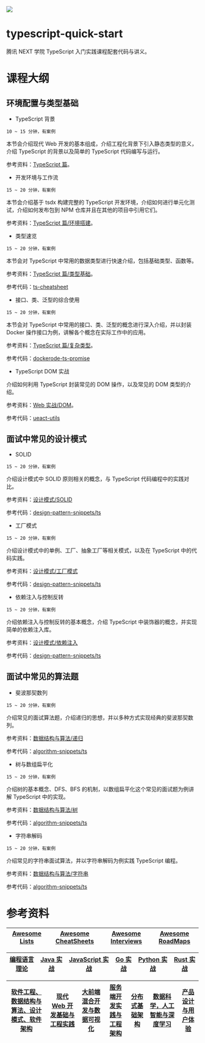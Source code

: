 ![](https://i.postimg.cc/nVG2Zd1z/image.png)

# typescript-quick-start

腾讯 NEXT 学院 TypeScript 入门实践课程配套代码与讲义。

# 课程大纲

## 环境配置与类型基础

- TypeScript 背景

`10 ~ 15 分钟，有案例`

本节会介绍现代 Web 开发的基本组成，介绍工程化背景下引入静态类型的意义，介绍 TypeScript 的背景以及简单的 TypeScript 代码编写与运行。

参考资料：[TypeScript 篇](https://ngte-pl.gitbook.io/i/?q=TypeScript)。

- 开发环境与工作流

`15 ~ 20 分钟，有案例`

本节会介绍基于 tsdx 构建完整的 TypeScript 开发环境，介绍如何进行单元化测试，介绍如何发布包到 NPM 仓库并且在其他的项目中引用它们。

参考资料：[TypeScript 篇/环境搭建](https://ngte-pl.gitbook.io/i/?q=TypeScript)。

- 类型速览

`15 ~ 20 分钟，有案例`

本节会对 TypeScript 中常用的数据类型进行快速介绍，包括基础类型、函数等。

参考资料：[TypeScript 篇/类型基础](https://ngte-pl.gitbook.io/i/?q=TypeScript)。

参考代码：[ts-cheatsheet](./ts-cheatsheet)

- 接口、类、泛型的综合使用

`15 ~ 20 分钟，有案例`

本节会对 TypeScript 中常用的接口、类、泛型的概念进行深入介绍，并以封装 Docker 操作接口为例，讲解各个概念在实际工作中的应用。

参考资料：[TypeScript 篇/复杂类型](https://ngte-pl.gitbook.io/i/?q=TypeScript)。

参考代码：[dockerode-ts-promise](https://parg.co/Nge)

- TypeScript DOM 实战

介绍如何利用 TypeScript 封装常见的 DOM 操作，以及常见的 DOM 类型的介绍。

参考资料：[Web 实战/DOM](https://ngte-web.gitbook.io/i/?q=DOM)。

参考代码：[ueact-utils](https://github.com/wx-chevalier/Ueact/tree/master/framework/packages/ueact-utils)

## 面试中常见的设计模式

- SOLID

`15 ~ 20 分钟，有案例`

介绍设计模式中 SOLID 原则相关的概念，与 TypeScript 代码编程中的实践对比。

参考资料：[设计模式/SOLID](https://ngte-se.gitbook.io/i/?q=SOLID)

参考代码：[design-pattern-snippets/ts](https://github.com/wx-chevalier/design-pattern-snippets/tree/master/ts)

- 工厂模式

`15 ~ 20 分钟，有案例`

介绍设计模式中的单例、工厂、抽象工厂等相关模式，以及在 TypeScript 中的代码实践。

参考资料：[设计模式/工厂模式](https://ngte-se.gitbook.io/i/?q=工厂)

参考代码：[design-pattern-snippets/ts](https://github.com/wx-chevalier/design-pattern-snippets/tree/master/ts)

- 依赖注入与控制反转

`15 ~ 20 分钟，有案例`

介绍依赖注入与控制反转的基本概念，介绍 TypeScript 中装饰器的概念，并实现简单的依赖注入库。

参考资料：[设计模式/依赖注入](https://ngte-se.gitbook.io/i/?q=依赖注入)

参考代码：[design-pattern-snippets/ts](https://github.com/wx-chevalier/design-pattern-snippets/tree/master/ts)

## 面试中常见的算法题

- 斐波那契数列

`15 ~ 20 分钟，有案例`

介绍常见的面试算法题，介绍递归的思想，并以多种方式实现经典的斐波那契数列。

参考资料：[数据结构与算法/递归](https://ngte-se.gitbook.io/i/?q=斐波那契数列)

参考代码：[algorithm-snippets/ts](https://github.com/wx-chevalier/algorithm-snippets/tree/master/ts)

- 树与数组扁平化

`15 ~ 20 分钟，有案例`

介绍树的基本概念、DFS、BFS 的机制，以数组扁平化这个常见的面试题为例讲解 TypeScript 中的实现。

参考资料：[数据结构与算法/树](https://ngte-se.gitbook.io/i/?q=树)

参考代码：[algorithm-snippets/ts](https://github.com/wx-chevalier/algorithm-snippets/tree/master/ts)

- 字符串解码

`15 ~ 20 分钟，有案例`

介绍常见的字符串面试算法，并以字符串解码为例实践 TypeScript 编程。

参考资料：[数据结构与算法/字符串](https://ngte-se.gitbook.io/i/?q=字符串)

参考代码：[algorithm-snippets/ts](https://github.com/wx-chevalier/algorithm-snippets/tree/master/ts)

# 参考资料

| [Awesome Lists](https://ngte-al.gitbook.io/i/) | [Awesome CheatSheets](https://ngte-ac.gitbook.io/i/) | [Awesome Interviews](https://github.com/wx-chevalier/Developer-Zero-To-Mastery/tree/master/Interview) | [Awesome RoadMaps](https://github.com/wx-chevalier/Developer-Zero-To-Mastery/tree/master/RoadMap) |
| ---------------------------------------------- | ---------------------------------------------------- | ----------------------------------------------------------------------------------------------------- | ------------------------------------------------------------------------------------------------- |


| [编程语言理论](https://ngte-pl.gitbook.io/i/) | [Java 实战](https://ngte-pl.gitbook.io/i/go/go) | [JavaScript 实战](https://ngte-pl.gitbook.io/i/javascript/javascript) | [Go 实战](https://ngte-pl.gitbook.io/i/go/go) | [Python 实战](https://ngte-pl.gitbook.io/i/python/python) | [Rust 实战](https://ngte-pl.gitbook.io/i/rust/rust) |
| --------------------------------------------- | ----------------------------------------------- | --------------------------------------------------------------------- | --------------------------------------------- | --------------------------------------------------------- | --------------------------------------------------- |


| [软件工程、数据结构与算法、设计模式、软件架构](https://ngte-se.gitbook.io/i/) | [现代 Web 开发基础与工程实践](https://ngte-web.gitbook.io/i/) | [大前端混合开发与数据可视化](https://ngte-fe.gitbook.io/i/) | [服务端开发实践与工程架构](https://ngte-be.gitbook.io/i/) | [分布式基础架构](https://ngte-infras.gitbook.io/i/) | [数据科学，人工智能与深度学习](https://ngte-aidl.gitbook.io/i/) | [产品设计与用户体验](https://ngte-pd.gitbook.io/i/) |
| ----------------------------------------------------------------------------- | ------------------------------------------------------------- | ----------------------------------------------------------- | --------------------------------------------------------- | --------------------------------------------------- | --------------------------------------------------------------- | --------------------------------------------------- |

